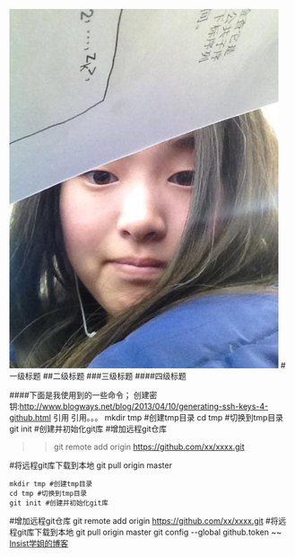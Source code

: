 ![](https://raw.githubusercontent.com/Accoral/obsolescenceL/master/oo.jpeg)
#一级标题
##二级标题
###三级标题
####四级标题

####下面是我使用到的一些命令；
    创建密钥:http://www.blogways.net/blog/2013/04/10/generating-ssh-keys-4-github.html
    引用
    引用。。。
    mkdir tmp #创建tmp目录
    cd tmp #切换到tmp目录
    git init #创建并初始化git库
#增加远程git仓库
>>git remote add origin https://github.com/xx/xxxx.git


#将远程git库下载到本地
    git pull origin master




    mkdir tmp #创建tmp目录
    cd tmp #切换到tmp目录
    git init #创建并初始化git库
#增加远程git仓库
    git remote add origin https://github.com/xx/xxxx.git
#将远程git库下载到本地
    git pull origin master
    git config --global github.token 
    ~~
[Insist学姐的博客](http://blog.csdn.net/u011346442)



